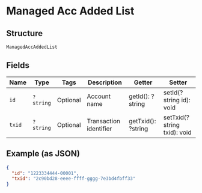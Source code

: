 
# Managed Acc Added List

## Structure

`ManagedAccAddedList`

## Fields

| Name | Type | Tags | Description | Getter | Setter |
|  --- | --- | --- | --- | --- | --- |
| `id` | `?string` | Optional | Account name | getId(): ?string | setId(?string id): void |
| `txid` | `?string` | Optional | Transaction identifier | getTxid(): ?string | setTxid(?string txid): void |

## Example (as JSON)

```json
{
  "id": "1223334444-00001",
  "txid": "2c90bd28-eeee-ffff-gggg-7e3bd4fbff33"
}
```

